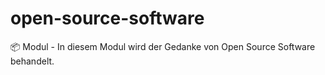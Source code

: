 # open-source-software
📦 Modul - In diesem Modul wird der Gedanke von Open Source Software behandelt.
